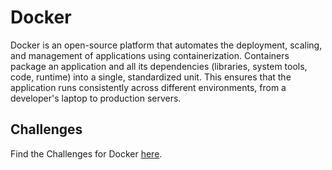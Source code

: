 # Docker

Docker is an open-source platform that automates the deployment, scaling, and management of applications using containerization. Containers package an application and all its dependencies (libraries, system tools, code, runtime) into a single, standardized unit. This ensures that the application runs consistently across different environments, from a developer's laptop to production servers.

## Challenges

Find the Challenges for Docker [here](/Topics/Containerization/Docker/Challenges/readme.md).
